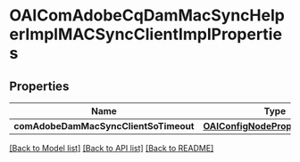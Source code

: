 # OAIComAdobeCqDamMacSyncHelperImplMACSyncClientImplProperties

## Properties
Name | Type | Description | Notes
------------ | ------------- | ------------- | -------------
**comAdobeDamMacSyncClientSoTimeout** | [**OAIConfigNodePropertyInteger***](OAIConfigNodePropertyInteger.md) |  | [optional] 

[[Back to Model list]](../README.md#documentation-for-models) [[Back to API list]](../README.md#documentation-for-api-endpoints) [[Back to README]](../README.md)


